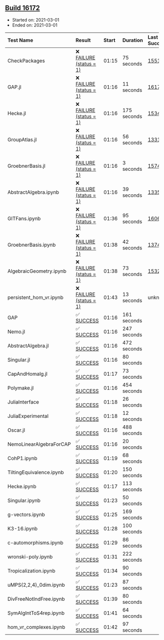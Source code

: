 ## [Build 16172](https://oscarci.mathematik.uni-kl.de/job/oscar/16172/)

* Started on: 2021-03-01
* Ended on: 2021-03-01

| Test Name    | Result | Start | Duration | Last Success | First Failure |
|:-------------|:-------|:------|:---------|:-------------|:--------------|
| CheckPackages | ❌ [FAILURE (status = 1)](https://oscarci.mathematik.uni-kl.de/job/oscar/16172/artifact/logs/build-16172/CheckPackages.log) | 01:15 | 75 seconds | [15514](https://oscarci.mathematik.uni-kl.de/job/oscar/15514/) | [15515](https://oscarci.mathematik.uni-kl.de/job/oscar/15515/) |
| GAP.jl | ❌ [FAILURE (status = 1)](https://oscarci.mathematik.uni-kl.de/job/oscar/16172/artifact/logs/build-16172/GAP.jl.log) | 01:16 | 11 seconds | [16171](https://oscarci.mathematik.uni-kl.de/job/oscar/16171/) | [16172](https://oscarci.mathematik.uni-kl.de/job/oscar/16172/) |
| Hecke.jl | ❌ [FAILURE (status = 1)](https://oscarci.mathematik.uni-kl.de/job/oscar/16172/artifact/logs/build-16172/Hecke.jl.log) | 01:16 | 175 seconds | [15344](https://oscarci.mathematik.uni-kl.de/job/oscar/15344/) | [15348](https://oscarci.mathematik.uni-kl.de/job/oscar/15348/) |
| GroupAtlas.jl | ❌ [FAILURE (status = 1)](https://oscarci.mathematik.uni-kl.de/job/oscar/16172/artifact/logs/build-16172/GroupAtlas.jl.log) | 01:16 | 56 seconds | [13311](https://oscarci.mathematik.uni-kl.de/job/oscar/13311/) | [13312](https://oscarci.mathematik.uni-kl.de/job/oscar/13312/) |
| GroebnerBasis.jl | ❌ [FAILURE (status = 1)](https://oscarci.mathematik.uni-kl.de/job/oscar/16172/artifact/logs/build-16172/GroebnerBasis.jl.log) | 01:16 | 3 seconds | [15745](https://oscarci.mathematik.uni-kl.de/job/oscar/15745/) | [15746](https://oscarci.mathematik.uni-kl.de/job/oscar/15746/) |
| AbstractAlgebra.ipynb | ❌ [FAILURE (status = 1)](https://oscarci.mathematik.uni-kl.de/job/oscar/16172/artifact/logs/build-16172/AbstractAlgebra.ipynb.log) | 01:16 | 39 seconds | [13355](https://oscarci.mathematik.uni-kl.de/job/oscar/13355/) | [13356](https://oscarci.mathematik.uni-kl.de/job/oscar/13356/) |
| GITFans.ipynb | ❌ [FAILURE (status = 1)](https://oscarci.mathematik.uni-kl.de/job/oscar/16172/artifact/logs/build-16172/GITFans.ipynb.log) | 01:36 | 95 seconds | [16068](https://oscarci.mathematik.uni-kl.de/job/oscar/16068/) | [16069](https://oscarci.mathematik.uni-kl.de/job/oscar/16069/) |
| GroebnerBasis.ipynb | ❌ [FAILURE (status = 1)](https://oscarci.mathematik.uni-kl.de/job/oscar/16172/artifact/logs/build-16172/GroebnerBasis.ipynb.log) | 01:38 | 42 seconds | [13748](https://oscarci.mathematik.uni-kl.de/job/oscar/13748/) | [13749](https://oscarci.mathematik.uni-kl.de/job/oscar/13749/) |
| AlgebraicGeometry.ipynb | ❌ [FAILURE (status = 1)](https://oscarci.mathematik.uni-kl.de/job/oscar/16172/artifact/logs/build-16172/AlgebraicGeometry.ipynb.log) | 01:38 | 73 seconds | [15322](https://oscarci.mathematik.uni-kl.de/job/oscar/15322/) | [15323](https://oscarci.mathematik.uni-kl.de/job/oscar/15323/) |
| persistent_hom_vr.ipynb | ❌ [FAILURE (status = 1)](https://oscarci.mathematik.uni-kl.de/job/oscar/16172/artifact/logs/build-16172/persistent_hom_vr.ipynb.log) | 01:43 | 13 seconds | unknown | unknown |
| GAP | ✅ [SUCCESS](https://oscarci.mathematik.uni-kl.de/job/oscar/16172/artifact/logs/build-16172/GAP.log) | 01:16 | 161 seconds |  |  |
| Nemo.jl | ✅ [SUCCESS](https://oscarci.mathematik.uni-kl.de/job/oscar/16172/artifact/logs/build-16172/Nemo.jl.log) | 01:16 | 247 seconds |  |  |
| AbstractAlgebra.jl | ✅ [SUCCESS](https://oscarci.mathematik.uni-kl.de/job/oscar/16172/artifact/logs/build-16172/AbstractAlgebra.jl.log) | 01:16 | 472 seconds |  |  |
| Singular.jl | ✅ [SUCCESS](https://oscarci.mathematik.uni-kl.de/job/oscar/16172/artifact/logs/build-16172/Singular.jl.log) | 01:16 | 80 seconds |  |  |
| CapAndHomalg.jl | ✅ [SUCCESS](https://oscarci.mathematik.uni-kl.de/job/oscar/16172/artifact/logs/build-16172/CapAndHomalg.jl.log) | 01:17 | 73 seconds |  |  |
| Polymake.jl | ✅ [SUCCESS](https://oscarci.mathematik.uni-kl.de/job/oscar/16172/artifact/logs/build-16172/Polymake.jl.log) | 01:16 | 454 seconds |  |  |
| JuliaInterface | ✅ [SUCCESS](https://oscarci.mathematik.uni-kl.de/job/oscar/16172/artifact/logs/build-16172/JuliaInterface.log) | 01:18 | 26 seconds |  |  |
| JuliaExperimental | ✅ [SUCCESS](https://oscarci.mathematik.uni-kl.de/job/oscar/16172/artifact/logs/build-16172/JuliaExperimental.log) | 01:18 | 12 seconds |  |  |
| Oscar.jl | ✅ [SUCCESS](https://oscarci.mathematik.uni-kl.de/job/oscar/16172/artifact/logs/build-16172/Oscar.jl.log) | 01:16 | 488 seconds |  |  |
| NemoLinearAlgebraForCAP | ✅ [SUCCESS](https://oscarci.mathematik.uni-kl.de/job/oscar/16172/artifact/logs/build-16172/NemoLinearAlgebraForCAP.log) | 01:16 | 20 seconds |  |  |
| CohP1.ipynb | ✅ [SUCCESS](https://oscarci.mathematik.uni-kl.de/job/oscar/16172/artifact/logs/build-16172/CohP1.ipynb.log) | 01:19 | 68 seconds |  |  |
| TiltingEquivalence.ipynb | ✅ [SUCCESS](https://oscarci.mathematik.uni-kl.de/job/oscar/16172/artifact/logs/build-16172/TiltingEquivalence.ipynb.log) | 01:20 | 150 seconds |  |  |
| Hecke.ipynb | ✅ [SUCCESS](https://oscarci.mathematik.uni-kl.de/job/oscar/16172/artifact/logs/build-16172/Hecke.ipynb.log) | 01:17 | 113 seconds |  |  |
| Singular.ipynb | ✅ [SUCCESS](https://oscarci.mathematik.uni-kl.de/job/oscar/16172/artifact/logs/build-16172/Singular.ipynb.log) | 01:23 | 50 seconds |  |  |
| g-vectors.ipynb | ✅ [SUCCESS](https://oscarci.mathematik.uni-kl.de/job/oscar/16172/artifact/logs/build-16172/g-vectors.ipynb.log) | 01:25 | 169 seconds |  |  |
| K3-16.ipynb | ✅ [SUCCESS](https://oscarci.mathematik.uni-kl.de/job/oscar/16172/artifact/logs/build-16172/K3-16.ipynb.log) | 01:28 | 100 seconds |  |  |
| c-automorphisms.ipynb | ✅ [SUCCESS](https://oscarci.mathematik.uni-kl.de/job/oscar/16172/artifact/logs/build-16172/c-automorphisms.ipynb.log) | 01:29 | 86 seconds |  |  |
| wronski-poly.ipynb | ✅ [SUCCESS](https://oscarci.mathematik.uni-kl.de/job/oscar/16172/artifact/logs/build-16172/wronski-poly.ipynb.log) | 01:31 | 222 seconds |  |  |
| Tropicalization.ipynb | ✅ [SUCCESS](https://oscarci.mathematik.uni-kl.de/job/oscar/16172/artifact/logs/build-16172/Tropicalization.ipynb.log) | 01:34 | 90 seconds |  |  |
| uMPS(2,2,4)_0dim.ipynb | ✅ [SUCCESS](https://oscarci.mathematik.uni-kl.de/job/oscar/16172/artifact/logs/build-16172/uMPS-2-2-4-_0dim.ipynb.log) | 01:23 | 87 seconds |  |  |
| DivFreeNotIndFree.ipynb | ✅ [SUCCESS](https://oscarci.mathematik.uni-kl.de/job/oscar/16172/artifact/logs/build-16172/DivFreeNotIndFree.ipynb.log) | 01:39 | 80 seconds |  |  |
| SymAlgIntToS4rep.ipynb | ✅ [SUCCESS](https://oscarci.mathematik.uni-kl.de/job/oscar/16172/artifact/logs/build-16172/SymAlgIntToS4rep.ipynb.log) | 01:41 | 64 seconds |  |  |
| hom_vr_complexes.ipynb | ✅ [SUCCESS](https://oscarci.mathematik.uni-kl.de/job/oscar/16172/artifact/logs/build-16172/hom_vr_complexes.ipynb.log) | 01:42 | 97 seconds |  |  |
